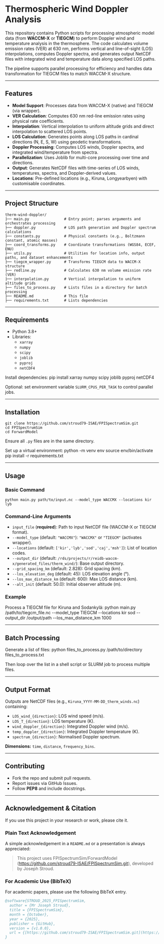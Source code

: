 # Thermospheric Wind Doppler Analysis

This repository contains Python scripts for processing atmospheric model data (from **WACCM-X** or **TIEGCM**) to perform Doppler wind and temperature analysis in the thermosphere. The code calculates volume emission rates (VER) at 630 nm, performs vertical and line-of-sight (LOS) interpolations, computes Doppler spectra, and generates output NetCDF files with integrated wind and temperature data along specified LOS paths.

The pipeline supports parallel processing for efficiency and handles data transformation for TIEGCM files to match WACCM-X structure.

---

## Features
- **Model Support**: Processes data from WACCM-X (native) and TIEGCM (via wrapper).
- **VER Calculation**: Computes 630 nm red-line emission rates using physical rate coefficients.
- **Interpolation**: Vertical interpolation to uniform altitude grids and direct interpolation to scattered LOS points.
- **LOS Calculation**: Generates points along LOS paths in cardinal directions (N, E, S, W) using geodetic transformations.
- **Doppler Processing**: Computes LOS winds, Doppler spectra, and integrated wind/temperature from spectra.
- **Parallelization**: Uses Joblib for multi-core processing over time and directions.
- **Output**: Generates NetCDF files with time-series of LOS winds, temperatures, spectra, and Doppler-derived values.
- **Locations**: Pre-defined locations (e.g., Kiruna, Longyearbyen) with customisable coordinates.

---

## Project Structure
    therm-wind-doppler/
    ├── main.py                # Entry point; parses arguments and orchestrates processing
    ├── doppler.py             # LOS path generation and Doppler spectrum calculations
    ├── constants.py           # Physical constants (e.g., Boltzmann constant, atomic masses)
    ├── coord_transforms.py    # Coordinate transformations (WGS84, ECEF, ENU)
    ├── utils.py               # Utilities for location info, output paths, and dataset enhancements
    ├── tiegcm_wrapper.py      # Transforms TIEGCM data to WACCM-X structure
    ├── redline.py             # Calculates 630 nm volume emission rate (VER)
    ├── interpolation.py       # Vertical interpolation to uniform altitude grids
    ├── files_to_process.py    # Lists files in a directory for batch processing
    ├── README.md              # This file
    ├── requirements.txt       # Lists dependencies

---

## Requirements
- Python 3.8+
- Libraries:
  - `xarray`
  - `numpy`
  - `scipy`
  - `joblib`
  - `pyproj`
  - `netCDF4`

Install dependencies:
    pip install xarray numpy scipy joblib pyproj netCDF4

Optional: set environment variable `SLURM_CPUS_PER_TASK` to control parallel jobs.

---

## Installation
    git clone https://github.com/stroud79-ISAE/FPISpectrumSim.git
    cd FPISpectrumSim
    cd ForwardModel

Ensure all `.py` files are in the same directory.

Set up a virtual environment:
    python -m venv env
    source env/bin/activate
    pip install -r requirements.txt

---

## Usage

### Basic Command
    python main.py path/to/input.nc --model_type WACCMX --locations kir lyb

### Command-Line Arguments
- `input_file` (**required**): Path to input NetCDF file (WACCM-X or TIEGCM format).
- `--model_type` (default: `"WACCMX"`): `"WACCMX"` or `"TIEGCM"` (activates wrapper).
- `--locations` (default: `['kir','lyb','sod','caj','msh']`): List of location codes.
- `--output_dir` (default: `/rds/projects/r/reidb-waccm-x/generated_files/therm_wind/`): Base output directory.
- `--grid_spacing_km` (default: 2.828): Grid spacing (km).
- `--los_elevation_deg` (default: 45): LOS elevation angle (°).
- `--los_max_distance_km` (default: 600): Max LOS distance (km).
- `--alt_init` (default: 50.0): Initial observer altitude (m).

### Example
Process a TIEGCM file for Kiruna and Sodankylä:
    python main.py /path/to/tiegcm_file.nc --model_type TIEGCM --locations kir sod --output_dir /output/path --los_max_distance_km 1000

---

## Batch Processing
Generate a list of files:
    python files_to_process.py /path/to/directory files_to_process.txt

Then loop over the list in a shell script or SLURM job to process multiple files.

---

## Output Format
Outputs are NetCDF files (e.g., `Kiruna_YYYY-MM-DD_therm_winds.nc`) containing:

- `LOS_wind_{direction}`: LOS wind speed (m/s).
- `LOS_T_{direction}`: LOS temperature (K).
- `wind_doppler_{direction}`: Integrated Doppler wind (m/s).
- `temp_doppler_{direction}`: Integrated Doppler temperature (K).
- `spectrum_{direction}`: Normalised Doppler spectrum.

**Dimensions:** `time`, `distance`, `frequency_bins`.

---

## Contributing
- Fork the repo and submit pull requests.
- Report issues via GitHub Issues.
- Follow **PEP8** and include docstrings.


---

## Acknowledgement & Citation

If you use this project in your research or work, please cite it.

### Plain Text Acknowledgement

A simple acknowledgement in a `README.md` or a presentation is always appreciated:

> This project uses FPISpectrumSim/ForwardModel (https://github.com/stroud79-ISAE/FPISpectrumSim.git), developed by Joseph Stroud.

### For Academic Use (BibTeX)

For academic papers, please use the following BibTeX entry.

```bibtex
@software{STROUD_2025_FPISpectrumSim,
  author = {Mr Joseph Stroud},
  title = {FPISpectrumSim},
  month = {October},
  year = {2025},
  publisher = {GitHub},
  version = {v1.0.0},
  url = {[https://github.com/stroud79-ISAE/FPISpectrumSim.git](https://github.com/stroud79-ISAE/FPISpectrumSim.git)}
}
